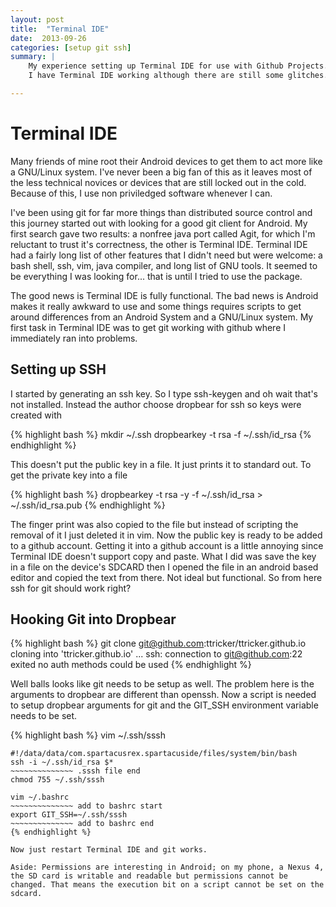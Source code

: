 ```yaml
---
layout: post
title:  "Terminal IDE"
date:  2013-09-26
categories: [setup git ssh]
summary: | 
    My experience setting up Terminal IDE for use with Github Projects.
    I have Terminal IDE working although there are still some glitches.

---
```

# Terminal IDE #

Many friends of mine root their Android devices to get them to act more like a GNU/Linux system. I've never been a big fan of this as it leaves most of the less technical novices or devices that are still locked out in the cold. Because of this, I use non priviledged software whenever I can. 

I've been using git for far more things than distributed source control and this journey started out with looking for a good git client for Android. My first search gave two results: a nonfree java port called Agit, for which I'm reluctant to trust it's correctness, the other is Terminal IDE. Terminal IDE had a fairly long list of other features that I didn't need but were welcome: a bash shell, ssh, vim, java compiler, and long list of GNU tools. It seemed to be everything I was looking for... that is until I tried to use the package.

The good news is Terminal IDE is fully functional. The bad news is Android makes it really awkward to use and some things requires scripts to get around differences from an Android System and a GNU/Linux system. My first task in Terminal IDE was to get git working with github where I immediately ran into problems.

## Setting up SSH ##

I started by generating an ssh key. So I type ssh-keygen and oh wait that's not installed. Instead the author choose dropbear for ssh so keys were created with

{% highlight bash %}
mkdir ~/.ssh
dropbearkey -t rsa -f ~/.ssh/id_rsa
{% endhighlight %}

This doesn't put the public key in a file. It just prints it to standard out. To get the private key into a file

{% highlight bash %}
dropbearkey -t rsa -y -f ~/.ssh/id_rsa > ~/.ssh/id_rsa.pub
{% endhighlight %}

The finger print was also copied to the file but instead of scripting the removal of it I just deleted it in vim. Now the public key is ready to be added to a github account. Getting it into a github account is a little annoying since Terminal IDE doesn't support copy and paste. What I did was save the key in a file on the device's SDCARD then I opened the file in an android based editor and copied the text from there. Not ideal but functional. So from here ssh for git should work right?

## Hooking Git into Dropbear ##

{% highlight bash %}
git clone git@github.com:ttricker/ttricker.github.io
cloning into 'ttricker.github.io' ...
ssh: connection to git@github.com:22 exited no auth methods could be used
{% endhighlight %}

Well balls looks like git needs to be setup as well. The problem here is the arguments to dropbear are different than openssh. Now a script is needed to setup dropbear arguments for git and the GIT_SSH environment variable needs to be set.

{% highlight bash %}
vim ~/.ssh/sssh
~~~~~~~~~~~~~~ .sssh file begin
#!/data/data/com.spartacusrex.spartacuside/files/system/bin/bash
ssh -i ~/.ssh/id_rsa $*
~~~~~~~~~~~~~~ .sssh file end
chmod 755 ~/.ssh/sssh

vim ~/.bashrc
~~~~~~~~~~~~~~ add to bashrc start
export GIT_SSH=~/.ssh/sssh
~~~~~~~~~~~~~~ add to bashrc end
{% endhighlight %}

Now just restart Terminal IDE and git works.

Aside: Permissions are interesting in Android; on my phone, a Nexus 4, the SD card is writable and readable but permissions cannot be changed. That means the execution bit on a script cannot be set on the sdcard. 


